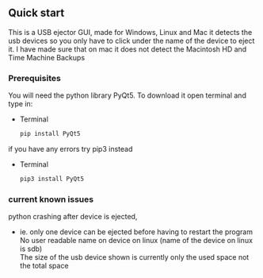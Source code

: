 
<!-- USB Ejector -->
## Quick start

This is a USB ejector GUI, made for Windows, Linux and Mac
it detects the usb devices so you only have to click under the name of the device to eject it.
I have made sure that on mac it does not detect the Macintosh HD and Time Machine Backups

### Prerequisites

You will need the python library PyQt5.
To download it open terminal and type in:
* Terminal
  ```sh
  pip install PyQt5
  ```
if you have any errors try pip3 instead
* Terminal
  ```sh
  pip3 install PyQt5
  ```
### current known issues
python crashing after device is ejected, 
 - ie. only one device can be ejected before having to restart the program  
No user readable name on device on linux (name of the device on linux is sdb)  
The size of the usb device shown is currently only the used space not the total space
